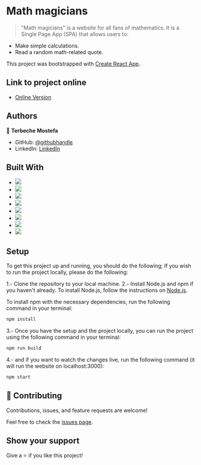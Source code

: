 # Math magicians

> "Math magicians" is a website for all fans of mathematics. It is a Single Page App (SPA) that allows users to:

- Make simple calculations.
- Read a random math-related quote.

This project was bootstrapped with [Create React App](https://github.com/facebook/create-react-app).


## Link to project online
- [Online Version](https://terbeche.github.io/Math-Magicians/)


## Authors

👤 **Terbeche Mostefa**

- GitHub: [@githubhandle](https://github.com/Terbeche)
- LinkedIn: [LinkedIn](https://www.linkedin.com/in/mustapha-terbeche/)

## Built With

- ![](https://img.shields.io/badge/Github-blueviolet)
- ![](https://img.shields.io/badge/Javascript-blue)
- ![](https://img.shields.io/badge/HTML-purple) 
- ![](https://img.shields.io/badge/CSS-blue)
- ![](https://img.shields.io/badge/WEBPACK-violet)
- ![](https://img.shields.io/badge/Barbel-violet)
- ![](https://img.shields.io/badge/API-violet)
- ![](https://img.shields.io/badge/JSON-violet)

## Setup
To get this project up and running, you should do the following;
If you wish to run the project locally, please do the following:

1.- Clone the repository to your local machine.
2.- Install Node.js and npm if you haven't already.
   To install Node.js, follow the instructions on [Node.js](https://nodejs.org/en/).
   
   To install npm with the necessary dependencies, run the following command in your terminal:
   ``` bash
   npm install 
   ```



3.- Once you have the setup and the project locally, you can run the project using the following command in your terminal:
``` bash
npm run build
```
4.- and if you want to watch the changes live, run the following command (it will run the website on localhost:3000):
``` bash
npm start
```


## 🤝 Contributing

Contributions, issues, and feature requests are welcome!

Feel free to check the [issues page](https://github.com/Terbeche/Math-Magicians/issues).

## Show your support

Give a ⭐️ if you like this project!

